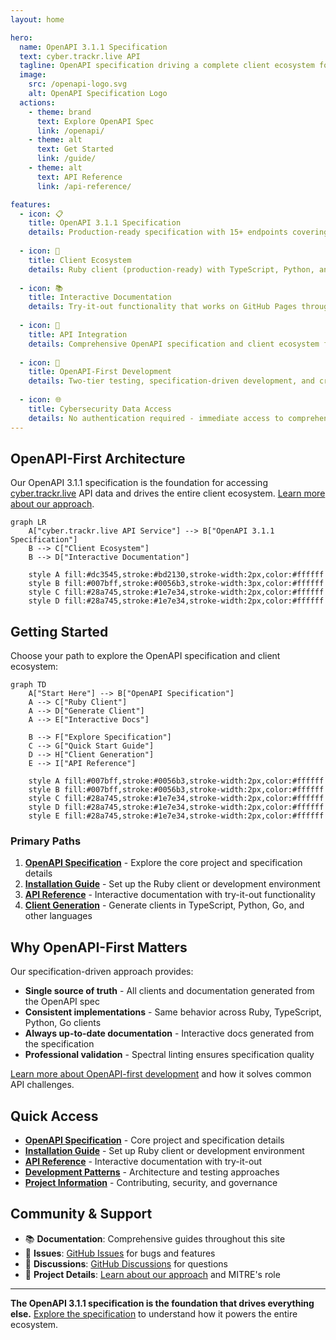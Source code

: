 ```yaml
---
layout: home

hero:
  name: OpenAPI 3.1.1 Specification
  text: cyber.trackr.live API
  tagline: OpenAPI specification driving a complete client ecosystem for cybersecurity compliance data
  image:
    src: /openapi-logo.svg
    alt: OpenAPI Specification Logo
  actions:
    - theme: brand
      text: Explore OpenAPI Spec
      link: /openapi/
    - theme: alt
      text: Get Started
      link: /guide/
    - theme: alt
      text: API Reference
      link: /api-reference/

features:
  - icon: 📋
    title: OpenAPI 3.1.1 Specification
    details: Production-ready specification with 15+ endpoints covering 1000+ DISA STIGs, 300+ SRGs, and 3000+ CCIs. Complete validation and standards compliance.
    
  - icon: 💎
    title: Client Ecosystem
    details: Ruby client (production-ready) with TypeScript, Python, and Go clients planned. All generated from the same OpenAPI specification.
    
  - icon: 📚
    title: Interactive Documentation
    details: Try-it-out functionality that works on GitHub Pages through our CORS proxy solution. Always up-to-date with the specification.
    
  - icon: 🤝
    title: API Integration
    details: Comprehensive OpenAPI specification and client ecosystem for the cyber.trackr.live API service. [Learn more about our approach](/project/collaboration).
    
  - icon: 🔧
    title: OpenAPI-First Development
    details: Two-tier testing, specification-driven development, and cross-platform patterns applicable to any OpenAPI project.
    
  - icon: 🌐
    title: Cybersecurity Data Access
    details: No authentication required - immediate access to comprehensive DISA compliance data and 87 SCAP documents.
---
```


## OpenAPI-First Architecture

Our OpenAPI 3.1.1 specification is the foundation for accessing [cyber.trackr.live](https://cyber.trackr.live) API data and drives the entire client ecosystem. [Learn more about our approach](/project/collaboration).

```mermaid
graph LR
    A["cyber.trackr.live API Service"] --> B["OpenAPI 3.1.1 Specification"]
    B --> C["Client Ecosystem"]
    B --> D["Interactive Documentation"]
    
    style A fill:#dc3545,stroke:#bd2130,stroke-width:2px,color:#ffffff
    style B fill:#007bff,stroke:#0056b3,stroke-width:3px,color:#ffffff
    style C fill:#28a745,stroke:#1e7e34,stroke-width:2px,color:#ffffff
    style D fill:#28a745,stroke:#1e7e34,stroke-width:2px,color:#ffffff
```

## Getting Started

Choose your path to explore the OpenAPI specification and client ecosystem:

```mermaid
graph TD
    A["Start Here"] --> B["OpenAPI Specification"]
    A --> C["Ruby Client"]
    A --> D["Generate Client"]
    A --> E["Interactive Docs"]
    
    B --> F["Explore Specification"]
    C --> G["Quick Start Guide"]
    D --> H["Client Generation"]
    E --> I["API Reference"]
    
    style A fill:#007bff,stroke:#0056b3,stroke-width:2px,color:#ffffff
    style B fill:#007bff,stroke:#0056b3,stroke-width:2px,color:#ffffff
    style C fill:#28a745,stroke:#1e7e34,stroke-width:2px,color:#ffffff
    style D fill:#28a745,stroke:#1e7e34,stroke-width:2px,color:#ffffff
    style E fill:#28a745,stroke:#1e7e34,stroke-width:2px,color:#ffffff
```

### Primary Paths

1. **[OpenAPI Specification](/openapi/)** - Explore the core project and specification details
2. **[Installation Guide](/guide/installation)** - Set up the Ruby client or development environment
3. **[API Reference](/api-reference/)** - Interactive documentation with try-it-out functionality
4. **[Client Generation](/clients/)** - Generate clients in TypeScript, Python, Go, and other languages

## Why OpenAPI-First Matters

Our specification-driven approach provides:

- **Single source of truth** - All clients and documentation generated from the OpenAPI spec
- **Consistent implementations** - Same behavior across Ruby, TypeScript, Python, Go clients
- **Always up-to-date documentation** - Interactive docs generated from the specification
- **Professional validation** - Spectral linting ensures specification quality

[Learn more about OpenAPI-first development](/openapi/benefits) and how it solves common API challenges.

## Quick Access

- **[OpenAPI Specification](/openapi/)** - Core project and specification details
- **[Installation Guide](/guide/installation)** - Set up Ruby client or development environment  
- **[API Reference](/api-reference/)** - Interactive documentation with try-it-out
- **[Development Patterns](/development/)** - Architecture and testing approaches
- **[Project Information](/project/)** - Contributing, security, and governance

## Community & Support

- 📚 **Documentation**: Comprehensive guides throughout this site
- 🐛 **Issues**: [GitHub Issues](https://github.com/mitre/cyber-trackr-live/issues) for bugs and features
- 💬 **Discussions**: [GitHub Discussions](https://github.com/mitre/cyber-trackr-live/discussions) for questions
- 🤝 **Project Details**: [Learn about our approach](/project/collaboration) and MITRE's role

---

**The OpenAPI 3.1.1 specification is the foundation that drives everything else.** [Explore the specification](/openapi/) to understand how it powers the entire ecosystem.